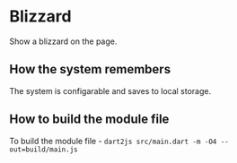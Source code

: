 # Blizzard

Show a blizzard on the page.

## How the system remembers

The system is configarable and saves to local storage.

## How to build the module file

To build the module file -  `dart2js src/main.dart -m -O4 --out=build/main.js`
